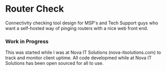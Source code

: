 # Router Check
Connectivity checking tool design for MSP's and Tech Support guys who want a self-hosted way of pinging routers with a nice web front end. 

### Work in Progress

This was started while I was at Nova IT Solutions (nova-itsolutions.com) to track and monitor client uptime. All code developmed while at Nova IT Solutions has been open sourced for all to use. 

